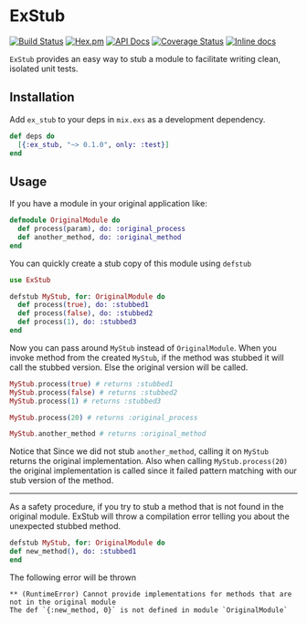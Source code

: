 # ExStub
[![Build Status](https://travis-ci.org/oarrabi/ex_stub.svg?branch=master)](https://travis-ci.org/oarrabi/ex_stub)
[![Hex.pm](https://img.shields.io/hexpm/v/ex_stub.svg)](https://hex.pm/packages/ex_stub)
[![API Docs](https://img.shields.io/badge/api-docs-yellow.svg?style=flat)](http://hexdocs.pm/ex_stub/)
[![Coverage Status](https://coveralls.io/repos/github/oarrabi/ex_stub/badge.svg?branch=master)](https://coveralls.io/github/oarrabi/ex_stub?branch=master)
[![Inline docs](http://inch-ci.org/github/oarrabi/ex_stub.svg?branch=master)](http://inch-ci.org/github/oarrabi/ex_stub)

`ExStub` provides an easy way to stub a module to facilitate writing clean, isolated unit tests.

## Installation

Add `ex_stub` to your deps in `mix.exs` as a development dependency.

```elixir
def deps do
  [{:ex_stub, "~> 0.1.0", only: :test}]
end
```

## Usage

If you have a module in your original application like:

```elixir
defmodule OriginalModule do
  def process(param), do: :original_process
  def another_method, do: :original_method
end
```

You can quickly create a stub copy of this module using `defstub`

```elixir
use ExStub

defstub MyStub, for: OriginalModule do
  def process(true), do: :stubbed1
  def process(false), do: :stubbed2
  def process(1), do: :stubbed3
end
```

Now you can pass around `MyStub` instead of `OriginalModule`.
When you invoke method from the created `MyStub`, if the method was stubbed it will call the stubbed version.
Else the original version will be called.

```elixir
MyStub.process(true) # returns :stubbed1
MyStub.process(false) # returns :stubbed2
MyStub.process(1) # returns :stubbed3

MyStub.process(20) # returns :original_process

MyStub.another_method # returns :original_method
```

Notice that Since we did not stub `another_method`, calling it on `MyStub` returns the original implementation.
Also when calling `MyStub.process(20)` the original implementation is called since it failed pattern matching with our stub version of the method.

----

As a safety procedure, if you try to stub a method that is not found in the original module. ExStub will throw a compilation error telling you about the unexpected stubbed method.

```elixir
defstub MyStub, for: OriginalModule do
def new_method(), do: :stubbed1
end
```

The following error will be thrown

```
** (RuntimeError) Cannot provide implementations for methods that are not in the original module
The def `{:new_method, 0}` is not defined in module `OriginalModule`
```

